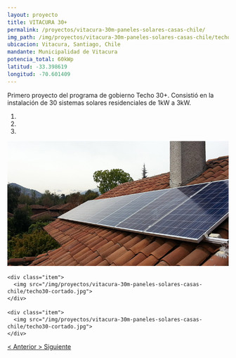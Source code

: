 ```yaml
---
layout: proyecto
title: VITACURA 30+
permalink: /proyectos/vitacura-30m-paneles-solares-casas-chile/
img_path: /img/proyectos/vitacura-30m-paneles-solares-casas-chile/techo30-cortado.jpg
ubicacion: Vitacura, Santiago, Chile
mandante: Municipalidad de Vitacura
potencia_total: 60kWp
latitud: -33.398619
longitud: -70.601409
---
```


Primero proyecto del programa de gobierno Techo 30+. Consistió en la instalación de 30 sistemas solares residenciales de 1kW a 3kW.



<div id="myCarousel" class="carousel slide" data-ride="carousel">
  <!-- Indicators -->
  <ol class="carousel-indicators">
    <li data-target="#myCarousel" data-slide-to="0" class="active"></li>
    <li data-target="#myCarousel" data-slide-to="1"></li>
    <li data-target="#myCarousel" data-slide-to="2"></li>
  </ol>

  <!-- Imagenes de Los Proyectos -->
  <div class="carousel-inner">
    <div class="item active">
      <img src="/img/proyectos/vitacura-30m-paneles-solares-casas-chile/techo30-cortado.jpg">
    </div>

    <div class="item">
      <img src="/img/proyectos/vitacura-30m-paneles-solares-casas-chile/techo30-cortado.jpg">
    </div>

    <div class="item">
      <img src="/img/proyectos/vitacura-30m-paneles-solares-casas-chile/techo30-cortado.jpg">
    </div>
  </div>

  <!-- Left and right controls -->
  <a class="left carousel-control" href="#myCarousel" data-slide="prev">
    <span class="glyphicon glyphicon-chevron-left"><</span>
    <span class="sr-only">Anterior</span>
  </a>
  <a class="right carousel-control" href="#myCarousel" data-slide="next">
    <span class="glyphicon glyphicon-chevron-right">></span>
    <span class="sr-only">Siguiente</span>
  </a>
</div>